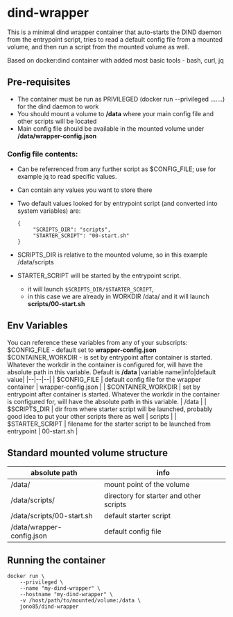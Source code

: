 # dind-wrapper

This is a minimal dind wrapper container that auto-starts the DIND daemon from the entrypoint script, tries to read a default config file from a mounted volume, and then run a script from the mounted volume as well.

Based on docker:dind container with added most basic tools - bash, curl, jq

## Pre-requisites

 - The container must be run as PRIVILEGED (docker run --privileged .......) for the dind daemon to work
 - You should mount a volume to **/data** where your main config file and other scripts will be located
 - Main config file should be available in the mounted volume under **/data/wrapper-config.json**
### Config file contents:
 - Can be referrenced from any further script as $CONFIG_FILE; use for example jq to read specific values. 
 - Can contain any values you want to store there
 - Two default values looked for by entrypoint script (and converted into system variables) are: 

	   {
	        "SCRIPTS_DIR": "scripts",
	        "STARTER_SCRIPT": "00-start.sh"
	   }

 - SCRIPTS_DIR is relative to the mounted volume, so in this example /data/scripts
 - STARTER_SCRIPT will be started by the entrypoint script.
	 - it will launch `$SCRIPTS_DIR/$STARTER_SCRIPT`, 
	 - in this case we are already in WORKDIR /data/ and it will launch **scripts/00-start.sh**

## Env Variables
You can reference these variables from any of your subscripts:
$CONFIG_FILE - default set to **wrapper-config.json**
$CONTAINER_WORKDIR - is set by entrypoint after container is started. Whatever the workdir in the container is configured for, will have the absolute path in this variable. Default is **/data**
|variable name|info|default value|
|--|--|--|
| $CONFIG_FILE | default config file for the wrapper container | wrapper-config.json |
| $CONTAINER_WORKDIR | set by entrypoint after container is started. Whatever the workdir in the container is configured for, will have the absolute path in this variable. | /data |
| $SCRIPTS_DIR | dir from where starter script will be launched, probably good idea to put your other scripts there as well | scripts |
| $STARTER_SCRIPT | filename for the starter script to be launched from entrypoint | 00-start.sh |

## Standard mounted volume structure

|absolute path|info|
|--|--|
|/data/|mount point of the volume|
|/data/scripts/|directory for starter and other scripts|
|/data/scripts/00-start.sh|default starter script|
|/data/wrapper-config.json|default config file|

## Running the container
    docker run \
	    --privileged \
	    --name "my-dind-wrapper" \
	    --hostname "my-dind-wrapper" \
	    -v /host/path/to/mounted/volume:/data \
	    jono85/dind-wrapper
